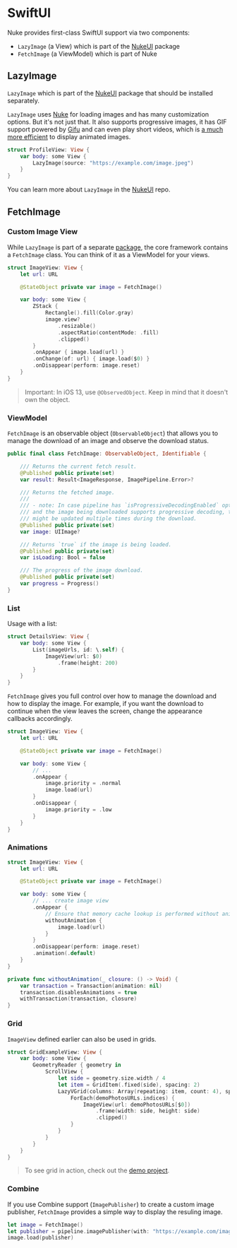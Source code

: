 # SwiftUI

Nuke provides first-class SwiftUI support via two components:

- `LazyImage` (a View) which is part of the [NukeUI](https://github.com/kean/NukeUI) package
- ``FetchImage`` (a ViewModel) which is part of Nuke

## LazyImage

`LazyImage` which is part of the [NukeUI](https://github.com/kean/NukeUI) package that should be installed separately.

`LazyImage` uses [Nuke](https://github.com/kean/Nuke) for loading images and has many customization options. But it's not just that. It also supports progressive images, it has GIF support powered by [Gifu](https://github.com/kaishin/Gifu) and can even play short videos, which is [a much more efficient](https://web.dev/replace-gifs-with-videos/) to display animated images.

```swift
struct ProfileView: View {
    var body: some View {
        LazyImage(source: "https://example.com/image.jpeg")
    }
}
```

You can learn more about `LazyImage` in the [NukeUI](https://github.com/kean/NukeUI) repo.

## FetchImage

### Custom Image View

While `LazyImage` is part of a separate [package](https://github.com/kean/NukeUI), the core framework contains a ``FetchImage`` class. You can think of it as a ViewModel for your views.

```swift
struct ImageView: View {
    let url: URL

    @StateObject private var image = FetchImage()

    var body: some View {
        ZStack {
            Rectangle().fill(Color.gray)
            image.view?
                .resizable()
                .aspectRatio(contentMode: .fill)
                .clipped()
        }
        .onAppear { image.load(url) }
        .onChange(of: url) { image.load($0) }
        .onDisappear(perform: image.reset)
    }
}
```

> Important: In iOS 13, use `@ObservedObject`. Keep in mind that it doesn't own the object.

### ViewModel

``FetchImage`` is an observable object (`ObservableObject`) that allows you to manage the download of an image and observe the download status.

```swift
public final class FetchImage: ObservableObject, Identifiable {

    /// Returns the current fetch result.
    @Published public private(set)
    var result: Result<ImageResponse, ImagePipeline.Error>?

    /// Returns the fetched image.
    ///
    /// - note: In case pipeline has `isProgressiveDecodingEnabled` option enabled
    /// and the image being downloaded supports progressive decoding, the `image`
    /// might be updated multiple times during the download.
    @Published public private(set)
    var image: UIImage?

    /// Returns `true` if the image is being loaded.
    @Published public private(set)
    var isLoading: Bool = false

    /// The progress of the image download.
    @Published public private(set)
    var progress = Progress()
}
```

### List

Usage with a list:

```swift
struct DetailsView: View {
    var body: some View {
        List(imageUrls, id: \.self) {
            ImageView(url: $0)
                .frame(height: 200)
        }
    }
}
```

``FetchImage`` gives you full control over how to manage the download and how to display the image. For example, if you want the download to continue when the view leaves the screen, change the appearance callbacks accordingly.

```swift
struct ImageView: View {
    let url: URL

    @StateObject private var image = FetchImage()

    var body: some View {
        // ...
        .onAppear {
            image.priority = .normal
            image.load(url)
        }
        .onDisappear {
            image.priority = .low
        }
    }
}
```

### Animations

```swift
struct ImageView: View {
    let url: URL

    @StateObject private var image = FetchImage()

    var body: some View {
        // ... create image view 
        .onAppear {
            // Ensure that memory cache lookup is performed without animations
            withoutAnimation {
                image.load(url)
            }
        }
        .onDisappear(perform: image.reset)
        .animation(.default)
    }
}

private func withoutAnimation(_ closure: () -> Void) {
    var transaction = Transaction(animation: nil)
    transaction.disablesAnimations = true
    withTransaction(transaction, closure)
}
```

### Grid

`ImageView` defined earlier can also be used in grids.

```swift
struct GridExampleView: View {
    var body: some View {
        GeometryReader { geometry in
            ScrollView {
                let side = geometry.size.width / 4
                let item = GridItem(.fixed(side), spacing: 2)
                LazyVGrid(columns: Array(repeating: item, count: 4), spacing: 2) {
                    ForEach(demoPhotosURLs.indices) {
                        ImageView(url: demoPhotosURLs[$0])
                            .frame(width: side, height: side)
                            .clipped()
                    }
                }
            }
        }
    }
}
```

> To see grid in action, check out the [demo project](https://github.com/kean/NukeDemo).

### Combine

If you use Combine support (``ImagePublisher``) to create a custom image publisher, ``FetchImage`` provides a simple way to display the resuling image.

```swift
let image = FetchImage()
let publisher = pipeline.imagePublisher(with: "https://example.com/image.jpeg")
image.load(publisher)
```
